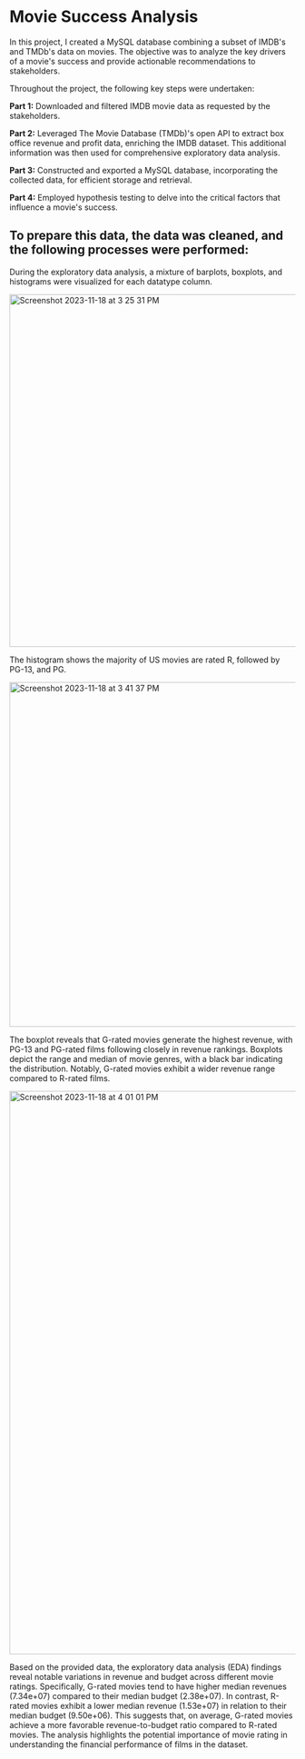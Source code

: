 # Movie Success Analysis
 

In this project, I created a MySQL database combining a subset of IMDB's and TMDb's data on movies. The objective was to analyze the key drivers of a movie's success and provide actionable recommendations to stakeholders.

Throughout the project, the following key steps were undertaken:

**Part 1:** Downloaded and filtered IMDB movie data as requested by the stakeholders.

**Part 2:** Leveraged The Movie Database (TMDb)'s open API to extract box office revenue and profit data, enriching the IMDB dataset. This additional information was then used for comprehensive exploratory data analysis.

**Part 3:** Constructed and exported a MySQL database, incorporating the collected data, for efficient storage and retrieval.

**Part 4:** Employed hypothesis testing to delve into the critical factors that influence a movie's success.


## To prepare this data, the data was cleaned, and the following processes were performed:

During the exploratory data analysis, a mixture of barplots, boxplots, and histograms were visualized for each datatype column.

<img width="621" alt="Screenshot 2023-11-18 at 3 25 31 PM" src="https://github.com/eckoecho/Movie-Success-Analysis/assets/43970023/02d01313-c52d-4090-8349-a726ada06075">

The histogram shows the majority of US movies are rated R, followed by PG-13, and PG.

<img width="607" alt="Screenshot 2023-11-18 at 3 41 37 PM" src="https://github.com/eckoecho/Movie-Success-Analysis/assets/43970023/c3510877-dec6-4ead-9fdc-4ed686f25517">

The boxplot reveals that G-rated movies generate the highest revenue, with PG-13 and PG-rated films following closely in revenue rankings. Boxplots depict the range and median of movie genres, with a black bar indicating the distribution. Notably, G-rated movies exhibit a wider revenue range compared to R-rated films.

<img width="992" alt="Screenshot 2023-11-18 at 4 01 01 PM" src="https://github.com/eckoecho/Movie-Success-Analysis/assets/43970023/1bf40634-8f87-4ccb-931d-834763808b63">

Based on the provided data, the exploratory data analysis (EDA) findings reveal notable variations in revenue and budget across different movie ratings. Specifically, G-rated movies tend to have higher median revenues (7.34e+07) compared to their median budget (2.38e+07). In contrast, R-rated movies exhibit a lower median revenue (1.53e+07) in relation to their median budget (9.50e+06). This suggests that, on average, G-rated movies achieve a more favorable revenue-to-budget ratio compared to R-rated movies. The analysis highlights the potential importance of movie rating in understanding the financial performance of films in the dataset.

